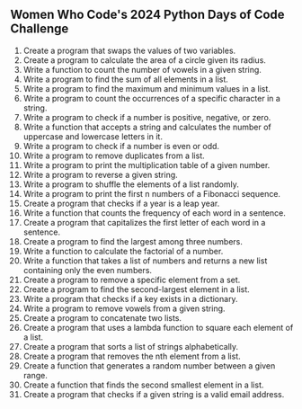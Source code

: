 ## Women Who Code's 2024 Python Days of Code Challenge

1. Create a program that swaps the values of two variables.
2. Create a program to calculate the area of a circle given its radius.
3. Write a function to count the number of vowels in a given string.
4. Write a program to find the sum of all elements in a list.
5. Write a program to find the maximum and minimum values in a list.
6. Write a program to count the occurrences of a specific character in a string.
7. Write a program to check if a number is positive, negative, or zero.
8. Write a function that accepts a string and calculates the number of uppercase and lowercase letters in it.
9. Write a program to check if a number is even or odd.
10. Write a program to remove duplicates from a list.
11. Write a program to print the multiplication table of a given number.
12. Write a program to reverse a given string.
13. Write a program to shuffle the elements of a list randomly.
14. Write a program to print the first n numbers of a Fibonacci sequence.
15. Create a program that checks if a year is a leap year.
16. Write a function that counts the frequency of each word in a sentence.
17. Create a program that capitalizes the first letter of each word in a sentence.
18. Create a program to find the largest among three numbers.
19. Write a function to calculate the factorial of a number.
20. Write a function that takes a list of numbers and returns a new list containing only the even numbers.
21. Create a program to remove a specific element from a set.
22. Create a program to find the second-largest element in a list.
23. Write a program that checks if a key exists in a dictionary.
24. Write a program to remove vowels from a given string.
25. Create a program to concatenate two lists.
26. Create a program that uses a lambda function to square each element of a list.
27. Create a program that sorts a list of strings alphabetically.
28. Create a program that removes the nth element from a list.
29. Create a function that generates a random number between a given range.
30. Create a function that finds the second smallest element in a list.
31. Create a program that checks if a given string is a valid email address.